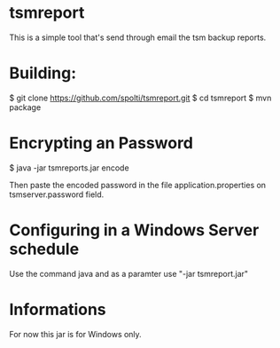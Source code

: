 tsmreport
=========

This is a simple tool that's send through email the tsm backup reports.

Building:
=========

$ git clone https://github.com/spolti/tsmreport.git
$ cd tsmreport
$ mvn package

Encrypting an Password
=================

$ java -jar tsmreports.jar encode <your password>

Then paste the encoded password in the file application.properties on tsmserver.password field.


Configuring in a Windows Server schedule
========================================

Use the command java and as a paramter use "-jar tsmreport.jar"

Informations
============

For now this jar is for Windows only.


